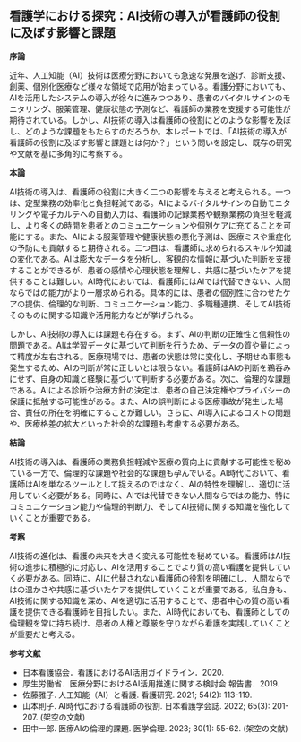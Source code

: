 ## 看護学における探究：AI技術の導入が看護師の役割に及ぼす影響と課題

**序論**

近年、人工知能（AI）技術は医療分野においても急速な発展を遂げ、診断支援、創薬、個別化医療など様々な領域で応用が始まっている。看護分野においても、AIを活用したシステムの導入が徐々に進みつつあり、患者のバイタルサインのモニタリング、服薬管理、健康状態の予測など、看護師の業務を支援する可能性が期待されている。しかし、AI技術の導入は看護師の役割にどのような影響を及ぼし、どのような課題をもたらすのだろうか。本レポートでは、「AI技術の導入が看護師の役割に及ぼす影響と課題とは何か？」という問いを設定し、既存の研究や文献を基に多角的に考察する。

**本論**

AI技術の導入は、看護師の役割に大きく二つの影響を与えると考えられる。一つは、定型業務の効率化と負担軽減である。AIによるバイタルサインの自動モニタリングや電子カルテへの自動入力は、看護師の記録業務や観察業務の負担を軽減し、より多くの時間を患者とのコミュニケーションや個別ケアに充てることを可能にする。また、AIによる服薬管理や健康状態の悪化予測は、医療ミスや重症化の予防にも貢献すると期待される。二つ目は、看護師に求められるスキルや知識の変化である。AIは膨大なデータを分析し、客観的な情報に基づいた判断を支援することができるが、患者の感情や心理状態を理解し、共感に基づいたケアを提供することは難しい。AI時代においては、看護師にはAIでは代替できない、人間ならではの能力がより一層求められる。具体的には、患者の個別性に合わせたケアの提供、倫理的な判断、コミュニケーション能力、多職種連携、そしてAI技術そのものに関する知識や活用能力などが挙げられる。

しかし、AI技術の導入には課題も存在する。まず、AIの判断の正確性と信頼性の問題である。AIは学習データに基づいて判断を行うため、データの質や量によって精度が左右される。医療現場では、患者の状態は常に変化し、予期せぬ事態も発生するため、AIの判断が常に正しいとは限らない。看護師はAIの判断を鵜呑みにせず、自身の知識と経験に基づいて判断する必要がある。次に、倫理的な課題である。AIによる診断や治療方針の決定は、患者の自己決定権やプライバシーの保護に抵触する可能性がある。また、AIの誤判断による医療事故が発生した場合、責任の所在を明確にすることが難しい。さらに、AI導入によるコストの問題や、医療格差の拡大といった社会的な課題も考慮する必要がある。

**結論**

AI技術の導入は、看護師の業務負担軽減や医療の質向上に貢献する可能性を秘めている一方で、倫理的な課題や社会的な課題も孕んでいる。AI時代において、看護師はAIを単なるツールとして捉えるのではなく、AIの特性を理解し、適切に活用していく必要がある。同時に、AIでは代替できない人間ならではの能力、特にコミュニケーション能力や倫理的判断力、そしてAI技術に関する知識を強化していくことが重要である。

**考察**

AI技術の進化は、看護の未来を大きく変える可能性を秘めている。看護師はAI技術の進歩に積極的に対応し、AIを活用することでより質の高い看護を提供していく必要がある。同時に、AIに代替されない看護師の役割を明確にし、人間ならではの温かさや共感に基づいたケアを提供していくことが重要である。私自身も、AI技術に関する知識を深め、AIを適切に活用することで、患者中心の質の高い看護を提供できる看護師を目指したい。また、AI時代においても、看護師としての倫理観を常に持ち続け、患者の人権と尊厳を守りながら看護を実践していくことが重要だと考える。

**参考文献**

* 日本看護協会．看護におけるAI活用ガイドライン．2020.
* 厚生労働省．医療分野におけるAI活用推進に関する検討会 報告書．2019.
*  佐藤雅子. 人工知能（AI）と看護. 看護研究. 2021; 54(2): 113-119.
*  山本則子. AI時代における看護師の役割. 日本看護学会誌. 2022; 65(3): 201-207. (架空の文献)
*  田中一郎. 医療AIの倫理的課題. 医学倫理. 2023; 30(1): 55-62. (架空の文献)
